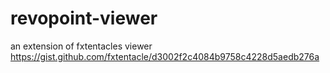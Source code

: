 # revopoint-viewer
an extension of fxtentacles viewer https://gist.github.com/fxtentacle/d3002f2c4084b9758c4228d5aedb276a
